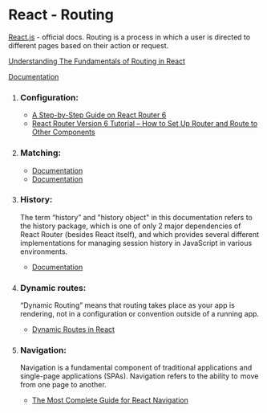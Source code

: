 # React - Routing

[React.js](https://react.dev/) - official docs.
Routing is a process in which a user is directed to different pages based on their action or request.

[Understanding The Fundamentals of Routing in React](https://medium.com/the-andela-way/understanding-the-fundamentals-of-routing-in-react-b29f806b157e)

[Documentation](https://reactrouter.com/en/main)

1. ### Configuration:

   - [A Step-by-Step Guide on React Router 6](https://betterprogramming.pub/a-step-by-step-guide-on-react-router-6-8964c10af364)
   - [React Router Version 6 Tutorial – How to Set Up Router and Route to Other Components](https://www.freecodecamp.org/news/how-to-use-react-router-version-6/)

2. ### Matching:

   - [Documentation](https://reactrouter.com/en/main/start/concepts#matching)
   - [Documentation](https://reactrouter.com/en/main/start/concepts#route-matches)

3. ### History:

   <p>‍The term “history” and "history object" in this documentation refers to the history package, which is one of only 2 major dependencies of React Router (besides React itself), and which provides several different implementations for managing session history in JavaScript in various environments.</p>

   - [Documentation](https://reactrouter.com/en/main/start/concepts#history-and-locations)

4. ### Dynamic routes:

   <p>‍“Dynamic Routing” means that routing takes place as your app is rendering, not in a configuration or convention outside of a running app.</p>

   - [Dynamic Routes in React](https://dev.to/shubhamtiwari909/dynamic-routes-in-react-491g)

5. ### Navigation:

   <p>‍Navigation is a fundamental component of traditional applications and single-page applications (SPAs). Navigation refers to the ability to  move from one page to another.</p>

   - [The Most Complete Guide for React Navigation](https://www.copycat.dev/blog/react-js-navigation/)

